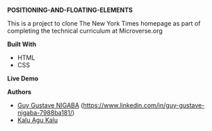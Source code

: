 
**POSITIONING-AND-FLOATING-ELEMENTS** <br>

This is a project to clone The New York Times homepage as part of completing the technical curriculum at Microverse.org


**Built With**
- HTML 
- CSS


**Live Demo** <br/>


**Authors**
- [Guy Gustave NIGABA](https://github.com/Guy-Gustave)
                      (https://www.linkedin.com/in/guy-gustave-nigaba-7988ba181/)
- [Kalu Agu Kalu](https://github.com/Godswilly)